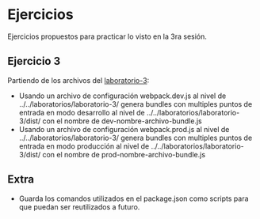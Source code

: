 # Ejercicios

Ejercicios propuestos para practicar lo visto en la 3ra sesión.

## Ejercicio 3

Partiendo de los archivos del [laboratorio-3](../../laboratorios/laboratorio-3/):

- Usando un archivo de configuración webpack.dev.js al nivel de ../../laboratorios/laboratorio-3/ genera bundles con multiples puntos de entrada en modo desarrollo al nivel de ../../laboratorios/laboratorio-3/dist/ con el nombre de dev-nombre-archivo-bundle.js
- Usando un archivo de configuración webpack.prod.js al nivel de ../../laboratorios/laboratorio-3/ genera bundles con multiples puntos de entrada en modo producción al nivel de ../../laboratorios/laboratorio-3/dist/ con el nombre de prod-nombre-archivo-bundle.js

## Extra

- Guarda los comandos utilizados en el package.json como scripts para que puedan ser reutilizados a futuro.